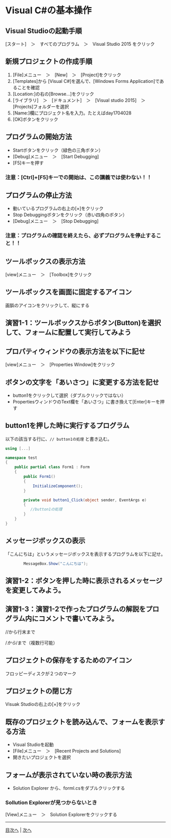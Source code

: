 # Visual C#の基本操作
## Visual Studioの起動手順
[スタート]　＞　すべてのプログラム　＞　Visual Studio 2015 をクリック


## 新規プロジェクトの作成手順
1.	 [File]メニュー　＞　[New]　＞　[Project]をクリック
2.	 [Templates]から [Visual C#]を選んで、[Windows Forms Application]であることを確認
3.	 [Location:]の右の[Browse...]をクリック     
4.	 [ライブラリ]　＞　[ドキュメント]　＞　[Visual studio 2015]　＞　[Projects]フォルダーを選択
5.	 [Name:]欄にプロジェクト名を入力。たとえばday1704028
6.	 [OK]ボタンをクリック

## プログラムの開始方法
- Startボタンをクリック（緑色の三角ボタン）
- [Debug]メニュー　＞　[Start Debugging]
- [F5]キーを押す

### 注意：[Ctrl]+[F5]キーでの開始は、この講義では使わない！！

## プログラムの停止方法
- 動いているプログラムの右上の[×]をクリック
- Stop Debuggingボタンをクリック（赤い四角のボタン）
- [Debug]メニュー　＞　[Stop Debugging]

### 注意：プログラムの確認を終えたら、必ずプログラムを停止すること！！

## ツールボックスの表示方法
[view]メニュー　＞　[Toolbox]をクリック


## ツールボックスを画面に固定するアイコン
画鋲のアイコンをクリックして、縦にする


## 演習1-1：ツールボックスからボタン(Button)を選択して、フォームに配置して実行してみよう



## プロパティウィンドウの表示方法を以下に記せ
[view]メニュー　＞　[Properties Window]をクリック

## ボタンの文字を「あいさつ」に変更する方法を記せ
- button1をクリックして選択（ダブルクリックではない）
- PropertiesウィンドウのText欄を「あいさつ」に書き換えて[Enter]キーを押す

## button1を押した時に実行するプログラム
以下の該当する行に、`// button1の処理` と書き込む。

```cs
using [...]

namespace test
{
    public partial class Form1 : Form
    {
        public Form1()
        {
            InitializeComponent();
        }

        private void button1_Click(object sender, EventArgs e)
        {
           //button1の処理
        }
    }
}
```

## メッセージボックスの表示
「こんにちは」というメッセージボックスを表示するプログラムを以下に記せ。

```cs
        MessageBox.Show("こんにちは");
```

## 演習1-2：ボタンを押した時に表示されるメッセージを変更してみよう。



## 演習1-3：演習1-2で作ったプログラムの解説をプログラム内にコメントで書いてみよう。
//から行末まで

/*から*/まで（複数行可能）

## プロジェクトの保存をするためのアイコン
フロッピーディスクが２つのマーク


## プロジェクトの閉じ方
Visuak Studioの右上の[×]をクリック


## 既存のプロジェクトを読み込んで、フォームを表示する方法
- Visual Studioを起動
- [File]メニュー　＞　[Recent Projects and Solutions]
- 開きたいプロジェクトを選択

## フォームが表示されていない時の表示方法
- Solution Explorer から、forml.csをダブルクリックする

### Sollution Explorerが見つからないとき
[View]メニュー　＞　Solution Explorerをクリックする


---

[目次へ](README.md#%E7%9B%AE%E6%AC%A1) | [次へ](README.md#%E3%83%97%E3%83%AD%E3%82%B0%E3%83%A9%E3%83%9F%E3%83%B3%E3%82%B0%E3%81%AE%E8%82%9D)
